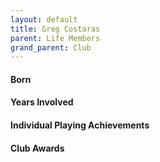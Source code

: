 ```yaml
---
layout: default
title: Greg Costaras
parent: Life Members
grand_parent: Club
---
```


#### Born
 

#### Years Involved


#### Individual Playing Achievements


#### Club Awards


